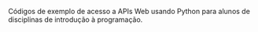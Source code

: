 Códigos de exemplo de acesso a APIs Web usando Python para alunos de disciplinas de introdução à programação.

